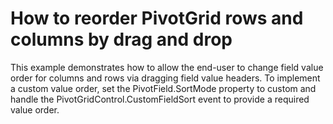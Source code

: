 # How to reorder PivotGrid rows and columns by drag and drop


<p>This example demonstrates how to allow the end-user to change field value order for columns and rows via dragging field value headers. To implement a custom value order, set the PivotField.SortMode property to custom and handle the PivotGridControl.CustomFieldSort event to provide a required value order.</p>

<br/>


